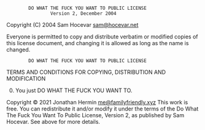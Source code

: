             DO WHAT THE FUCK YOU WANT TO PUBLIC LICENSE
                    Version 2, December 2004

 Copyright (C) 2004 Sam Hocevar <sam@hocevar.net>

 Everyone is permitted to copy and distribute verbatim or modified
 copies of this license document, and changing it is allowed as long
 as the name is changed.

            DO WHAT THE FUCK YOU WANT TO PUBLIC LICENSE
   TERMS AND CONDITIONS FOR COPYING, DISTRIBUTION AND MODIFICATION

  0. You just DO WHAT THE FUCK YOU WANT TO.

Copyright © 2021 Jonathan Hermin <me@familyfriendly.xyz>
This work is free. You can redistribute it and/or modify it under the
terms of the Do What The Fuck You Want To Public License, Version 2,
as published by Sam Hocevar. See above for more details.
